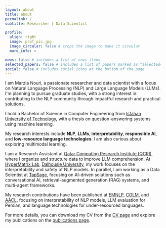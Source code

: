 ```yaml
---
layout: about
title: about
permalink: /
subtitle: Researcher | Data Scientist 

profile:
  align: right
  image: prof_pic.jpg
  image_circular: false # crops the image to make it circular
  more_info: >

news: false # includes a list of news items
selected_papers: false # includes a list of papers marked as "selected={true}"
social: false # includes social icons at the bottom of the page
---
```

I am Marzia Nouri, a passionate researcher and data scientist with a focus on Natural Language Processing (NLP) and Large Language Models (LLMs). I'm planning to pursue graduate studies, with a strong interest in contributing to the NLP community through impactful research and practical solutions.

I hold a Bachelor of Science in Computer Engineering from [Isfahan University of Technology](https://english.iut.ac.ir/), with a thesis on question-answering systems using machine learning.

My research interests include **NLP**, **LLMs**, **interpretability**, **responsible AI**, and **low-resource language technologies**. I am also curious about exploring multimodal learning.

I am a Research Assistant at [Qatar Computing Research Institute (QCRI)](https://www.hbku.edu.qa/en/qcri), where I organize and structure data to improve LLM comprehension. At [HyperMatrix Lab](https://hypermatrix.cs.dal.ca/), [Dalhousie University](https://www.dal.ca/), my work focuses on the interpretability and safety of NLP models. In parallel, I am working as a Data Scientist at [TapSage](https://www.tapsage.com/), focusing on AI-driven solutions such as conversational AI, retrieval-augmented generation (RAG) systems, and multi-agent frameworks. 

My research contributions have been published at [EMNLP](https://2024.emnlp.org/), [COLM](https://colmweb.org/), and [AACL](https://aclanthology.org/events/aacl-2023), focusing on interpretability of NLP models, LLM evaluation for Persian, and language technologies for under-resourced languages.

For more details, you can download my CV from the [CV page](https://marzinouri.github.io/cv/) and explore my publications on the [publications page](https://marzinouri.github.io/publications/).
